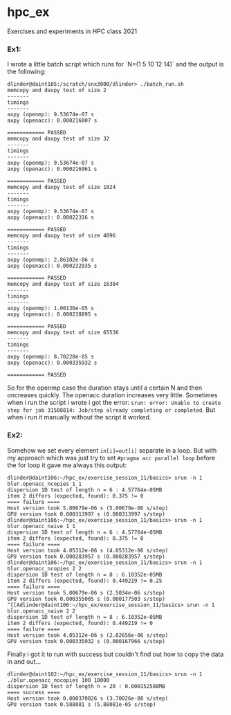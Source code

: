 # hpc_ex
Exercises and experiments in HPC class 2021


<h3>Ex1:</h3>
I wrote a little batch script which runs for `N=(1 5 10 12 14)` and the output is the following:

```
dlinder@daint105:/scratch/snx3000/dlinder> ./batch_run.sh 
memcopy and daxpy test of size 2
-------
timings
-------
axpy (openmp): 9.53674e-07 s
axpy (openacc): 0.000216007 s

============ PASSED
memcopy and daxpy test of size 32
-------
timings
-------
axpy (openmp): 9.53674e-07 s
axpy (openacc): 0.000216961 s

============ PASSED
memcopy and daxpy test of size 1024
-------
timings
-------
axpy (openmp): 9.53674e-07 s
axpy (openacc): 0.00022316 s

============ PASSED
memcopy and daxpy test of size 4096
-------
timings
-------
axpy (openmp): 2.86102e-06 s
axpy (openacc): 0.000232935 s

============ PASSED
memcopy and daxpy test of size 16384
-------
timings
-------
axpy (openmp): 1.00136e-05 s
axpy (openacc): 0.000238895 s

============ PASSED
memcopy and daxpy test of size 65536
-------
timings
-------
axpy (openmp): 8.70228e-05 s
axpy (openacc): 0.000335932 s

============ PASSED

```

So for the openmp case the duration stays until a certain N and then oncreases quickly. The openacc duration increases very little.
Sometimes when i run the script i wrote i got the error: `srun: error: Unable to create step for job 31508814: Job/step already completing or completed`. But when i run it manually without the script it worked.

<h3>Ex2:</h3>

Somehow we set every element `in[i]=out[i]` separate in a loop. But with my approach which was just try to set `#pragma acc parallel loop` before the for loop it gave me always this output:

```
dlinder@daint106:~/hpc_ex/exercise_session_11/basics> srun -n 1 blur.openacc_ncopies 1 1
dispersion 1D test of length n = 6 : 4.57764e-05MB
item 2 differs (expected, found): 0.375 != 0
==== failure ====
Host version took 5.00679e-06 s (5.00679e-06 s/step)
GPU version took 0.000313997 s (0.000313997 s/step)
dlinder@daint106:~/hpc_ex/exercise_session_11/basics> srun -n 1 blur.openacc_naive 1 1
dispersion 1D test of length n = 6 : 4.57764e-05MB
item 2 differs (expected, found): 0.375 != 0
==== failure ====
Host version took 4.05312e-06 s (4.05312e-06 s/step)
GPU version took 0.000283957 s (0.000283957 s/step)
dlinder@daint106:~/hpc_ex/exercise_session_11/basics> srun -n 1 blur.openacc_ncopies 2 2
dispersion 1D test of length n = 8 : 6.10352e-05MB
item 2 differs (expected, found): 0.449219 != 0.25
==== failure ====
Host version took 5.00679e-06 s (2.5034e-06 s/step)
GPU version took 0.000355005 s (0.000177503 s/step)
^[[Adlinder@daint106:~/hpc_ex/exercise_session_11/basics> srun -n 1 blur.openacc_naive 2 2
dispersion 1D test of length n = 8 : 6.10352e-05MB
item 2 differs (expected, found): 0.449219 != 0
==== failure ====
Host version took 4.05312e-06 s (2.02656e-06 s/step)
GPU version took 0.000335932 s (0.000167966 s/step)

```
Finally i got it to run with success but couldn't find out how to copy the data in and out...

```
dlinder@daint102:~/hpc_ex/exercise_session_11/basics> srun -n 1 ./blur.openacc_nocopies 100 10000
dispersion 1D test of length n = 20 : 0.000152588MB
==== success ====
Host version took 0.000370026 s (3.70026e-08 s/step)
GPU version took 0.588081 s (5.88081e-05 s/step)
```